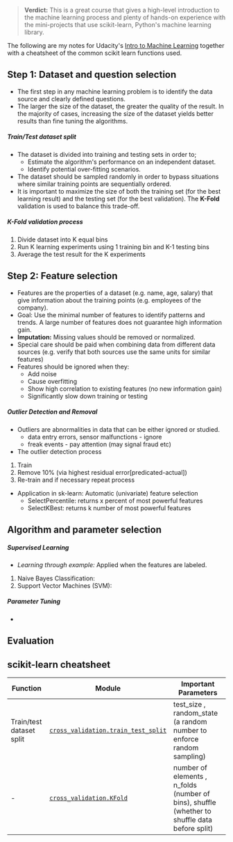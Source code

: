 >__Verdict:__ This is a great course that gives a high-level introduction to the machine learning process and plenty of hands-on experience with the mini-projects that use scikit-learn, Python's machine learning library.  

The following are my notes for Udacity's [Intro to Machine Learning] together with a cheatsheet of the common scikit learn functions used.  

## Step 1: Dataset and question selection
 - The first step in any machine learning problem is to identify the data source and clearly defined questions.
 - The larger the size of the dataset, the greater the quality of the result. In the majority of cases, increasing the size of the dataset yields better results than fine tuning the algorithms.
##### Train/Test dataset split
 - The dataset is divided into training and testing sets in order to;
   - Estimate the algorithm's performance on an independent dataset.
   - Identify potential over-fitting scenarios.
  - The dataset should be sampled randomly in order to bypass situations where similar training points are sequentially ordered.
  - It is important to maximize the size of both the training set (for the best learning result) and the testing set (for the best validation). The __K-Fold__ validation is used to balance this trade-off. 
##### K-Fold validation process
 1. Divide dataset into K equal bins
 2. Run K learning experiments using 1 training bin and K-1 testing bins
 3. Average the test result for the K experiments

## Step 2: Feature selection
 -  Features are the properties of a dataset (e.g. name, age, salary) that give information about the training points (e.g. employees of the company).
 - Goal: Use the minimal number of features to identify patterns and trends. A large number of features does not guarantee high information gain.
 - __Imputation:__ Missing values should be removed or normalized.
 - Special care should be paid when combining data from different data sources (e.g. verify that both sources use the same units for similar features)
 -  Features should be ignored when they:
    - Add noise
    - Cause overfitting
    - Show high correlation to existing features (no new information gain)
    - Significantly slow down training or testing 

##### Outlier Detection and Removal
 - Outliers are abnormalities in data that can be either ignored or studied.
   - data entry errors, sensor malfunctions - ignore
   - freak events - pay attention (may signal fraud etc)
 - The outlier detection process
 1. Train
 2. Remove 10% (via highest residual error[predicated-actual])
 3. Re-train and if necessary repeat process
 - Application in sk-learn: Automatic (univariate) feature selection
   - SelectPercentile: returns x percent of most powerful features
   - SelectKBest: returns k number of most powerful features

## Algorithm and parameter selection
##### Supervised Learning
 - *Learning through example:* Applied when the features are labeled.
 1. Naive Bayes Classification: 
 2. Support Vector Machines (SVM): 

##### Parameter Tuning
 -  

## Evaluation

## scikit-learn cheatsheet

Function | Module | Important Parameters
--- | --- | ---
Train/test dataset split | [`cross_validation.train_test_split`](http://scikit-learn.org/stable/modules/cross_validation.html) | test_size , random_state (a random number to enforce random sampling)
- | [`cross_validation.KFold`](http://scikit-learn.org/stable/modules/generated/sklearn.cross_validation.KFold.html#sklearn.cross_validation.KFold) | number of elements , n_folds (number of bins), shuffle (whether to shuffle data before split)

[Intro to Machine Learning]: https://www.udacity.com/courses/ud120
[scikit-learn]: http://scikit-learn.org/stable/